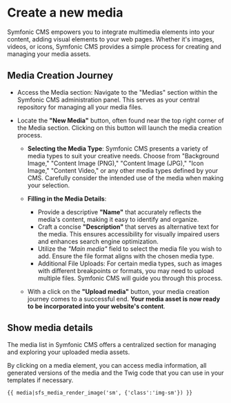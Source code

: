 # Create a new media

Symfonic CMS empowers you to integrate multimedia elements into your content, adding visual elements to your web pages. Whether it's images, videos, or icons, Symfonic CMS provides a simple process for creating and managing your media assets.

## Media Creation Journey

- Access the Media section: Navigate to the "Medias" section within the Symfonic CMS administration panel. This serves as your central repository for managing all your media files.

- Locate the **"New Media"** button, often found near the top right corner of the Media section. Clicking on this button will launch the media creation process.

  - **Selecting the Media Type**: Symfonic CMS presents a variety of media types to suit your creative needs. Choose from "Background Image," "Content Image (PNG)," "Content Image (JPG)," "Icon Image," "Content Video," or any other media types defined by your CMS. Carefully consider the intended use of the media when making your selection. 
  - **Filling in the Media Details**:

    - Provide a descriptive **"Name"** that accurately reflects the media's content, making it easy to identify and organize.
    - Craft a concise **"Description"** that serves as alternative text for the media. This ensures accessibility for visually impaired users and enhances search engine optimization.
    - Utilize the *"Main media"* field to select the media file you wish to add. Ensure the file format aligns with the chosen media type.
    - Additional File Uploads: For certain media types, such as images with different breakpoints or formats, you may need to upload multiple files. Symfonic CMS will guide you through this process.

  - With a click on the **"Upload media"** button, your media creation journey comes to a successful end. **Your media asset is now ready to be incorporated into your website's content**.

## Show media details

The media list in Symfonic CMS offers a centralized section for managing and exploring your uploaded media assets. 

By clicking on a media element, you can access media information, all generated versions of the media and the Twig code that you can use in your templates if necessary.

`{{ media|sfs_media_render_image('sm', {'class':'img-sm'}) }}`
